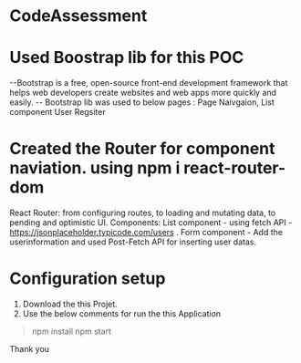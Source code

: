 # CodeAssessment

# Used Boostrap lib for this POC
--Bootstrap is a free, open-source front-end development framework that helps web developers create websites and web apps more quickly and easily.
-- Bootstrap lib was used to below pages :
   Page Naivgaion,
   List component
   User Regsiter

# Created the Router for component naviation. using npm i react-router-dom
 React Router: from configuring routes, to loading and mutating data, to pending and optimistic UI.
 Components:
   List component - using fetch API - https://jsonplaceholder.typicode.com/users .
   Form component - Add the userinformation and used  Post-Fetch API for inserting user datas.

# Configuration setup
  1. Download the this Projet.
  2. Use the below comments for run the this Application
  >npm install
  >npm start

Thank you
